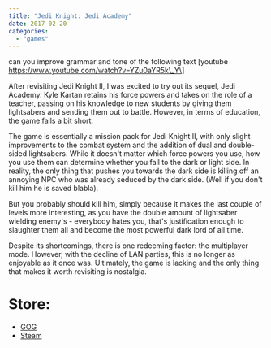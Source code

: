```yaml
---
title: "Jedi Knight: Jedi Academy"
date: 2017-02-20
categories:
  - "games"
---
```


can you improve grammar and tone of the following text
\[youtube https://www.youtube.com/watch?v=YZu0aYR5k\_Y\]

After revisiting Jedi Knight II, I was excited to try out its sequel, Jedi Academy. Kyle Kartan retains his force powers and takes on the role of a teacher, passing on his knowledge to new students by giving them lightsabers and sending them out to battle. However, in terms of education, the game falls a bit short.

The game is essentially a mission pack for Jedi Knight II, with only slight improvements to the combat system and the addition of dual and double-sided lightsabers. While it doesn't matter which force powers you use, how you use them can determine whether you fall to the dark or light side. In reality, the only thing that pushes you towards the dark side is killing off an annoying NPC who was already seduced by the dark side. (Well if you don't kill him he is saved blabla). 

But you probably should kill him, simply because it makes the last couple of levels more interesting, as you have the double amount of lightsaber wielding enemy's - everybody hates you, that's justification enough to slaughter them all and become the most powerful dark lord of all time.

Despite its shortcomings, there is one redeeming factor: the multiplayer mode. However, with the decline of LAN parties, this is no longer as enjoyable as it once was. Ultimately, the game is lacking and the only thing that makes it worth revisiting is nostalgia.

# Store:

- [GOG](https://www.gog.com/game/star_wars_jedi_knight_jedi_academy "https://www.gog.com/game/star_wars_jedi_knight_jedi_academy")
- [Steam](https://store.steampowered.com/app/6020/STAR_WARS_Jedi_Knight__Jedi_Academy/ "https://store.steampowered.com/app/6020/STAR_WARS_Jedi_Knight__Jedi_Academy/")
